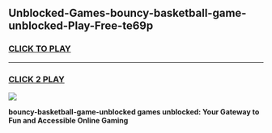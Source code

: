
## Unblocked-Games-bouncy-basketball-game-unblocked-Play-Free-te69p
<h3>
<a href="https://premium76.site?title=bouncy-basketball-game-unblocked&ref=12A">CLICK TO PLAY</a></h3>
<hr>

<h3>
<a href="https://premium76.site?title=bouncy-basketball-game-unblocked&ref=12A">CLICK 2 PLAY</a>
  
</h3>

<a href="https://premium76.site?title=bouncy-basketball-game-unblocked&ref=12A"><img src="https://clearcache.store/games.png"></a>


**bouncy-basketball-game-unblocked games unblocked: Your Gateway to Fun and Accessible Online Gaming**
